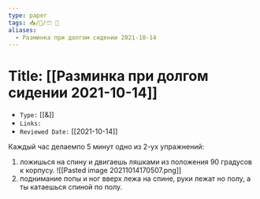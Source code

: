 ```yaml
---
type: paper
tags: 📥️/📜️/🩳 💊
aliases:
  - Разминка при долгом сидении 2021-10-14
---
```




# Title: **[[Разминка при долгом сидении 2021-10-14]]**
- `Type:` [[&]]
- `Links:`
- `Reviewed Date:` [[2021-10-14]]

Каждый час делаемпо 5 минут одно из 2-ух упражнений:
1) ложишься на спину и двигаешь ляшками из положения 90 градусов к корпусу. ![[Pasted image 20211014170507.png]]
2) поднимание попы и ног вверх лежа на спине, руки лежат но полу, а ты катаешься спиной по полу. 